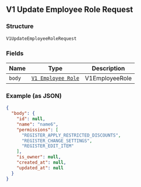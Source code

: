 ## V1 Update Employee Role Request

### Structure

`V1UpdateEmployeeRoleRequest`

### Fields

| Name | Type | Description |
|  --- | --- | --- |
| `body` | [`V1 Employee Role`](/doc/models/v1-employee-role.md) | V1EmployeeRole |

### Example (as JSON)

```json
{
  "body": {
    "id": null,
    "name": "name6",
    "permissions": [
      "REGISTER_APPLY_RESTRICTED_DISCOUNTS",
      "REGISTER_CHANGE_SETTINGS",
      "REGISTER_EDIT_ITEM"
    ],
    "is_owner": null,
    "created_at": null,
    "updated_at": null
  }
}
```

